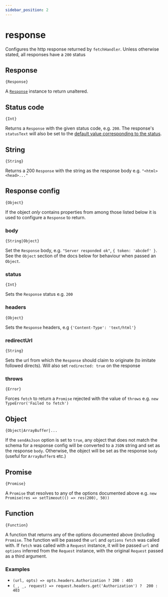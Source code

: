 ```yaml
---
sidebar_position: 2
---
```


# response

Configures the http response returned by `fetchHandler`. Unless otherwise stated, all responses have a `200` status

## Response

`{Response}`

A [`Response`](https://developer.mozilla.org/en-US/docs/Web/API/Response/Response) instance to return unaltered.

## Status code

`{Int}`

Returns a `Response` with the given status code, e.g. `200`. The response's `statusText` will also be set to the [default value corresponding to the status](https://fetch.spec.whatwg.org/#dom-response-statustext).

## String

`{String}`

Returns a 200 `Response` with the string as the response body e.g. `"<html><head>..."`

## Response config

`{Object}`

If the object _only_ contains properties from among those listed below it is used to configure a `Response` to return.

### body

`{String|Object}`

Set the `Response` body, e.g. `"Server responded ok"`, `{ token: 'abcdef' }`. See the `Object` section of the docs below for behaviour when passed an `Object`.

### status

`{Int}`

Sets the `Response` status e.g. `200`

### headers

`{Object}`

Sets the `Response` headers, e.g `{'Content-Type': 'text/html'}`

### redirectUrl

`{String}`

Sets the url from which the `Response` should claim to originate (to imitate followed directs). Will also set `redirected: true` on the response

### throws

`{Error}`

Forces `fetch` to return a `Promise` rejected with the value of `throws` e.g. `new TypeError('Failed to fetch')`

## Object

`{Object|ArrayBuffer|...`

If the `sendAsJson` option is set to `true`, any object that does not match the schema for a response config will be converted to a `JSON` string and set as the response `body`. Otherwise, the object will be set as the response `body` (useful for `ArrayBuffer`s etc.)

## Promise

`{Promise}`

A `Promise` that resolves to any of the options documented above e.g. `new Promise(res => setTimeout(() => res(200), 50))`

## Function

`{Function}`

A function that returns any of the options documented above (including `Promise`. The function will be passed the `url` and `options` `fetch` was called with. If `fetch` was called with a `Request` instance, it will be passed `url` and `options` inferred from the `Request` instance, with the original `Request` passed as a third argument.

### Examples

- `(url, opts) => opts.headers.Authorization ? 200 : 403`
- `(_, _, request) => request.headers.get('Authorization') ?  200 : 403`
